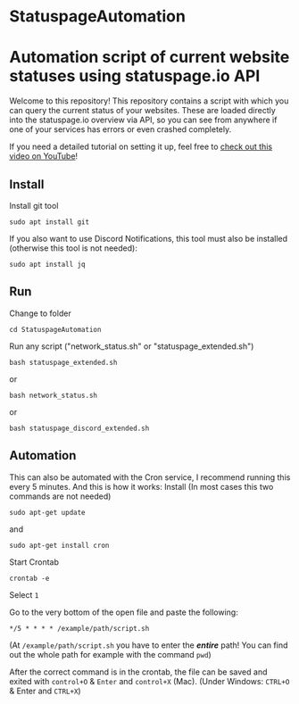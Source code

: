 # StatuspageAutomation
# Automation script of current website statuses using statuspage.io API

Welcome to this repository!
This repository contains a script with which you can query the current status of your websites.
These are loaded directly into the statuspage.io overview via API, so you can see from anywhere if one of your services has errors or even crashed completely.

If you need a detailed tutorial on setting it up, feel free to [check out this video on YouTube](https://youtube.com/EasyTec100)!

## Install
Install git tool
```
sudo apt install git
```

If you also want to use Discord Notifications, this tool must also be installed (otherwise this tool is not needed):
```
sudo apt install jq
```

## Run
Change to folder
```
cd StatuspageAutomation
```

Run any script ("network_status.sh" or "statuspage_extended.sh")
```
bash statuspage_extended.sh
```
or
```
bash network_status.sh
```
or
```
bash statuspage_discord_extended.sh
```

## Automation
This can also be automated with the Cron service, I recommend running this every 5 minutes.
And this is how it works:
Install (In most cases this two commands are not needed)
```
sudo apt-get update
```
and
```
sudo apt-get install cron
```

Start Crontab
```
crontab -e
```
Select ```1```

Go to the very bottom of the open file and paste the following:
```
*/5 * * * * /example/path/script.sh
```
(At ```/example/path/script.sh``` you have to enter the **_entire_** path! You can find out the whole path for example with the command ```pwd```)

After the correct command is in the crontab, the file can be saved and exited with ```control+O``` & ```Enter``` and ```control+X``` (Mac). (Under Windows: ```CTRL+O``` & Enter and ```CTRL+X```)
